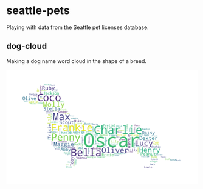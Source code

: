 # seattle-pets 

Playing with data from the Seattle pet licenses database.

## dog-cloud

Making a dog name word cloud in the shape of a breed.

![dog-cloud/weenie_cloud.png](dog-cloud/weenie_cloud.png)
